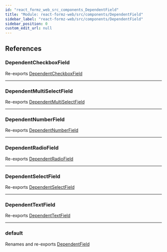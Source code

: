 ```yaml
---
id: "react_formz_web_src_components_DependentField"
title: "Module: react-formz-web/src/components/DependentField"
sidebar_label: "react-formz-web/src/components/DependentField"
sidebar_position: 0
custom_edit_url: null
---
```


## References

### DependentCheckboxField

Re-exports [DependentCheckboxField](react_formz_web_src_components_DependentField_DependentField_extras.md#dependentcheckboxfield)

___

### DependentMultiSelectField

Re-exports [DependentMultiSelectField](react_formz_web_src_components_DependentField_DependentField_extras.md#dependentmultiselectfield)

___

### DependentNumberField

Re-exports [DependentNumberField](react_formz_web_src_components_DependentField_DependentField_extras.md#dependentnumberfield)

___

### DependentRadioField

Re-exports [DependentRadioField](react_formz_web_src_components_DependentField_DependentField_extras.md#dependentradiofield)

___

### DependentSelectField

Re-exports [DependentSelectField](react_formz_web_src_components_DependentField_DependentField_extras.md#dependentselectfield)

___

### DependentTextField

Re-exports [DependentTextField](react_formz_web_src_components_DependentField_DependentField_extras.md#dependenttextfield)

___

### default

Renames and re-exports [DependentField](react_formz_web_src_components_DependentField_DependentField.md#dependentfield)
